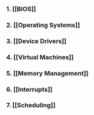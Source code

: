 ### 1. [[BIOS]]
### 2. [[Operating Systems]]
### 3. [[Device Drivers]]
### 4. [[Virtual Machines]]
### 5. [[Memory Management]]
### 6. [[Interrupts]]
### 7. [[Scheduling]]
